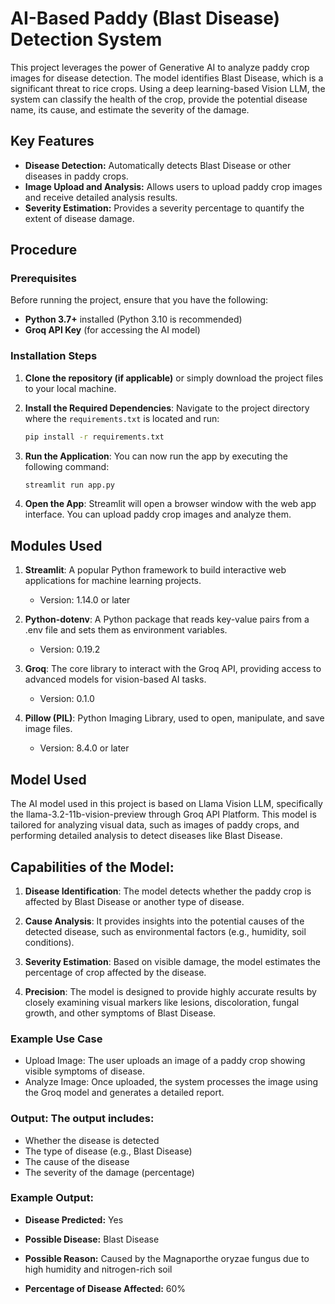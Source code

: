 # AI-Based Paddy (Blast Disease) Detection System

This project leverages the power of Generative AI to analyze paddy crop images for disease detection. The model identifies Blast Disease, which is a significant threat to rice crops. Using a deep learning-based Vision LLM, the system can classify the health of the crop, provide the potential disease name, its cause, and estimate the severity of the damage.

## Key Features
- **Disease Detection:** Automatically detects Blast Disease or other diseases in paddy crops.
- **Image Upload and Analysis:** Allows users to upload paddy crop images and receive detailed analysis results.
- **Severity Estimation:** Provides a severity percentage to quantify the extent of disease damage.
  
## Procedure
### Prerequisites
Before running the project, ensure that you have the following:
- **Python 3.7+** installed (Python 3.10 is recommended)
- **Groq API Key** (for accessing the AI model)

### Installation Steps

1. **Clone the repository (if applicable)** or simply download the project files to your local machine.

2. **Install the Required Dependencies**:
   Navigate to the project directory where the `requirements.txt` is located and run:
   ```bash
   pip install -r requirements.txt

3. **Run the Application**: You can now run the app by executing the following command:
    ```bash
    streamlit run app.py

4. **Open the App**: Streamlit will open a browser window with the web app interface. You can upload paddy crop images and analyze them.

## Modules Used
1. **Streamlit**: A popular Python framework to build interactive web applications for machine learning projects.
    - Version: 1.14.0 or later

2. **Python-dotenv**: A Python package that reads key-value pairs from a .env file and sets them as environment variables.
    - Version: 0.19.2

3. **Groq**: The core library to interact with the Groq API, providing access to advanced models for vision-based AI tasks.
    - Version: 0.1.0

4. **Pillow (PIL)**: Python Imaging Library, used to open, manipulate, and save image files.
    - Version: 8.4.0 or later

## Model Used
The AI model used in this project is based on Llama Vision LLM, specifically the llama-3.2-11b-vision-preview through Groq API Platform. This model is tailored for analyzing visual data, such as images of paddy crops, and performing detailed analysis to detect diseases like Blast Disease.

## Capabilities of the Model:
1. **Disease Identification**: The model detects whether the paddy crop is affected by Blast Disease or another type of disease.

2. **Cause Analysis**: It provides insights into the potential causes of the detected disease, such as environmental factors (e.g., humidity, soil conditions).

3. **Severity Estimation**: Based on visible damage, the model estimates the percentage of crop affected by the disease.

4. **Precision**: The model is designed to provide highly accurate results by closely examining visual markers like lesions, discoloration, fungal growth, and other symptoms of Blast Disease.

### Example Use Case
- Upload Image: The user uploads an image of a paddy crop showing visible symptoms of disease.
- Analyze Image: Once uploaded, the system processes the image using the Groq model and generates a detailed report.

### Output: The output includes:
- Whether the disease is detected
- The type of disease (e.g., Blast Disease)
- The cause of the disease
- The severity of the damage (percentage)

### Example Output:
- **Disease Predicted:** Yes

- **Possible Disease:** Blast Disease

- **Possible Reason:** Caused by the Magnaporthe oryzae fungus due to high humidity and nitrogen-rich soil

- **Percentage of Disease Affected:** 60%